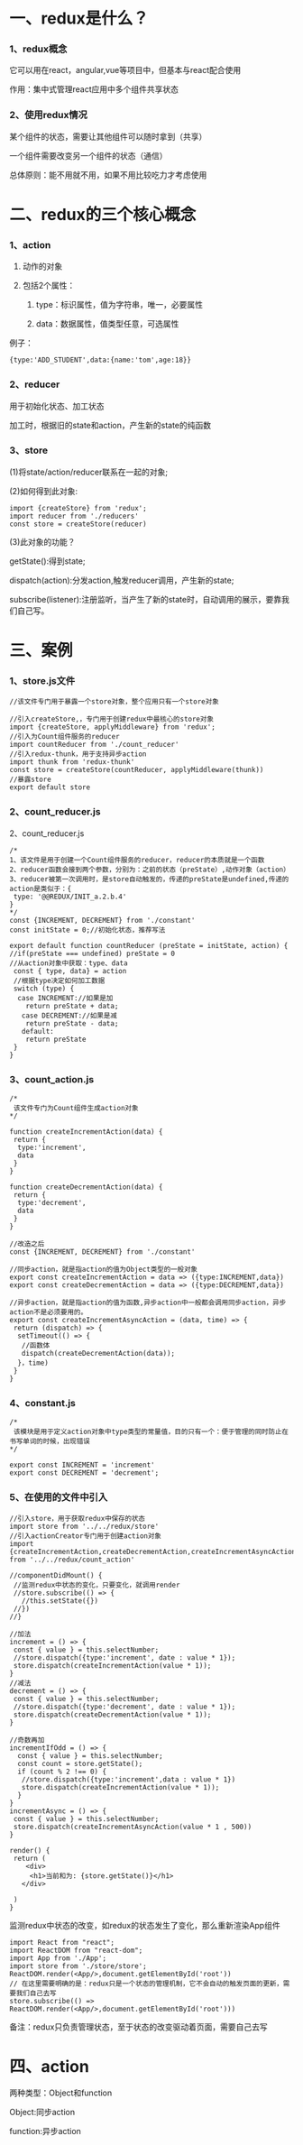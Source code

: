 # 一、redux是什么？

### 1、redux概念

它可以用在react，angular,vue等项目中，但基本与react配合使用

作用：集中式管理react应用中多个组件共享状态

### 2、使用redux情况

某个组件的状态，需要让其他组件可以随时拿到（共享）

一个组件需要改变另一个组件的状态（通信）

总体原则：能不用就不用，如果不用比较吃力才考虑使用

# 二、redux的三个核心概念

### 1、action

1. 动作的对象

2. 包括2个属性：

   1. type：标识属性，值为字符串，唯一，必要属性

   2. data：数据属性，值类型任意，可选属性




例子：

```
{type:'ADD_STUDENT',data:{name:'tom',age:18}}
```



### 2、reducer

用于初始化状态、加工状态

加工时，根据旧的state和action，产生新的state的纯函数



### 3、store

(1)将state/action/reducer联系在一起的对象;

(2)如何得到此对象:

```
import {createStore} from 'redux';
import reducer from './reducers'
const store = createStore(reducer)
```


(3)此对象的功能？

getState():得到state;

dispatch(action):分发action,触发reducer调用，产生新的state;

subscribe(listener):注册监听，当产生了新的state时，自动调用的展示，要靠我们自己写。



# 三、案例

### 1、store.js文件

```
//该文件专门用于暴露一个store对象，整个应用只有一个store对象

//引入createStore,，专门用于创建redux中最核心的store对象
import {createStore, applyMiddleware} from 'redux';
//引入为Count组件服务的reducer
import countReducer from './count_reducer'
//引入redux-thunk，用于支持异步action
import thunk from 'redux-thunk'
const store = createStore(countReducer, applyMiddleware(thunk))
//暴露store
export default store
```

### 2、count_reducer.js

2、count_reducer.js

```
/*
1、该文件是用于创建一个Count组件服务的reducer，reducer的本质就是一个函数
2、reducer函数会接到两个参数，分别为：之前的状态（preState）,动作对象（action）
3、reducer被第一次调用时，是store自动触发的，传递的preState是undefined,传递的action是类似于：{
 type: '@@REDUX/INIT_a.2.b.4'
}
*/
const {INCREMENT, DECREMENT} from './constant'
const initState = 0;//初始化状态，推荐写法

export default function countReducer (preState = initState, action) {
//if(preState === undefined) preState = 0
//从action对象中获取：type、data
 const { type, data} = action
 //根据type决定如何加工数据
 switch (type) {
  case INCREMENT://如果是加
    return preState + data;
   case DECREMENT://如果是减
    return preState - data;
   default: 
    return preState
 }
}
```

### 3、count_action.js

```
/*
 该文件专门为Count组件生成action对象
*/

function createIncrementAction(data) {
 return {
  type:'increment',
  data
 }
}

function createDecrementAction(data) {
 return {
  type:'decrement',
  data
 }
}

//改造之后
const {INCREMENT, DECREMENT} from './constant'

//同步action，就是指action的值为Object类型的一般对象
export const createIncrementAction = data => ({type:INCREMENT,data})
export const createDecrementAction = data => ({type:DECREMENT,data})

//异步action，就是指action的值为函数,异步action中一般都会调用同步action，异步action不是必须要用的。
export const createIncrementAsyncAction = (data, time) => {
 return (dispatch) => {
  setTimeout(() => {
   //函数体
   dispatch(createDecrementAction(data));
  }，time)
 }
}
```

### 4、constant.js

```
/*
 该模块是用于定义action对象中type类型的常量值，目的只有一个：便于管理的同时防止在书写单词的时候，出现错误
*/

export const INCREMENT = 'increment'
export const DECREMENT = 'decrement';
```

### 5、在使用的文件中引入

```
//引入store，用于获取redux中保存的状态
import store from '../../redux/store'
//引入actionCreator专门用于创建action对象
import {createIncrementAction,createDecrementAction,createIncrementAsyncAction} from '../../redux/count_action'

//componentDidMount() {
 //监测redux中状态的变化，只要变化，就调用render
 //store.subscribe(() => {
   //this.setState({})
 //})
//}

//加法
increment = () => {
 const { value } = this.selectNumber;
 //store.dispatch({type:'increment', date : value * 1});
 store.dispatch(createIncrementAction(value * 1));
}
//减法
decrement = () => {
 const { value } = this.selectNumber;
 //store.dispatch({type:'decrement', date : value * 1});
 store.dispatch(createDecrementAction(value * 1));
}

//奇数再加
incrementIfOdd = () => {
  const { value } = this.selectNumber;
  const count = store.getState();
  if (count % 2 !== 0) {
   //store.dispatch({type:'increment',data : value * 1})
   store.dispatch(createIncrementAction(value * 1));
  }
}
incrementAsync = () => {
 const { value } = this.selectNumber;
 store.dispatch(createIncrementAsyncAction(value * 1 , 500))
}

render() {
 return (
    <div>
     <h1>当前和为: {store.getState()}</h1>
   </div>
  
 )
}
```

监测redux中状态的改变，如redux的状态发生了变化，那么重新渲染App组件

```
import React from "react";
import ReactDOM from "react-dom";
import App from './App';
import store from './store/store';
ReactDOM.render(<App/>,document.getElementById('root'))
// 在这里需要明确的是：redux只是一个状态的管理机制，它不会自动的触发页面的更新，需要我们自己去写
store.subscribe(() => ReactDOM.render(<App/>,document.getElementById('root')))
```

备注：redux只负责管理状态，至于状态的改变驱动着页面，需要自己去写

# 四、action

两种类型：Object和function

Object:同步action

function:异步action
























































































